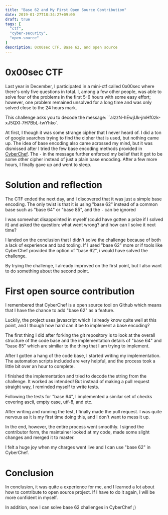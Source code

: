 ```yaml
---
title: "Base 62 and My First Open Source Contribution"
date: 2019-01-27T18:34:27+09:00
draft: true
tags: [
  "ctf",
  "cyber-security",
  "open-source"
]
description: 0x00sec CTF, Base 62, and open source
---
```


# 0x00sec CTF

Last year in December, I participated in a mini-ctf called 0x00sec where there's only five questions in total. I, among a few other people, was able to solve four of the problems in the first 5-6 hours with some easy effort; however, one problem remained unsolved for a long time and was only solved close to the 24 hours mark.

This challenge asks you to decode the message: ``alzzN-hEwjUk-jmHf0zk-xJ5QXl-7H7BbL-twYhko`.

At first, I though it was some strange cipher that I never heard of. I did a ton of google searches trying to find the cipher that is used, but nothing came up. The idea of base encoding also came acrossed my mind, but it was dismissed after I tried the few base encoding methods provided in [CyberChef](https://gchq.github.io/CyberChef). The `-` in the message further enforced my belief that it got to be some other cipher instead of just a plain base encoding. After a few more hours, I finally gave up and went to sleep.

# Solution and reflection

The CTF ended the next day, and I discovered that it was just a simple base encoding. The only twist is that it is using "base 62" instead of a common base such as "base 64" or "base 85", and the `-` can be ignored

I was somewhat disappointed in myself (could have gotten a prize if I solved it) and asked the question: what went wrong? and how can I solve it next time?

I landed on the conclusion that I didn't solve the challenge because of both a lack of experience and bad tooling. If I used "base 62" more or if tools like CyberChef provided the option of "base 62", i would have solved the challenge.

By trying the challenge, I already improved on the first point, but I also want to do something about the second point.

# First open source contribution

I remembered that CyberChef is a open source tool on Github which means that I have the chance to add  "base 62" as a feature.

Luckily, the project uses javascript which I already know quite well at this point, and I though how hard can it be to implement a base encoding?

The first thing I did after forking the git repository is to look at the overall structure of the code base and the implementation details of "base 64" and "base 85" which are similiar to the thing that I am trying to implement.

After I gotten a hang of the code base, I started writing my implementation. The automation scripts included are very helpful, and the process took a little bit over an hour to complete.

I finished the implementation and tried to decode the string from the challenge. It worked as intended! But instead of making a pull request straight way, I reminded myself to write tests.

Following the tests for "base 64", I implemented a similar set of checks covering ascii, empty case, utf-8, and etc.

After writing and running the test, I finally made the pull request. I was quite nervous as it is my first time doing this, and I don't want to mess it up.

In the end, however, the entire process went smoothly. I signed the contributor form, the maintainer looked at my code, made some slight changes and merged it to master.

I felt a huge joy when my charges went live and I can use "base 62" in CyberChef.

# Conclusion

In conclusion, it was quite a experience for me, and I learned a lot about how to contribute to open source project. If I have to do it again, I will be more confident in myself.

In addition, now I can solve base 62 challenges in CyberChef ;)